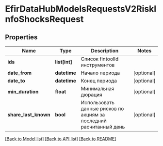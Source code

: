 # EfirDataHubModelsRequestsV2RiskInfoShocksRequest

## Properties
Name | Type | Description | Notes
------------ | ------------- | ------------- | -------------
**ids** | **list[int]** | Список fintoolId инструментов | 
**date_from** | **datetime** | Начало периода | [optional] 
**date_to** | **datetime** | Конец периода | [optional] 
**min_duration** | **float** | Минимальная дюрация | [optional] 
**share_last_known** | **bool** | Использовать данные рисков по акциям за последний расчитанный день | [optional] 

[[Back to Model list]](../README.md#documentation-for-models) [[Back to API list]](../README.md#documentation-for-api-endpoints) [[Back to README]](../README.md)


